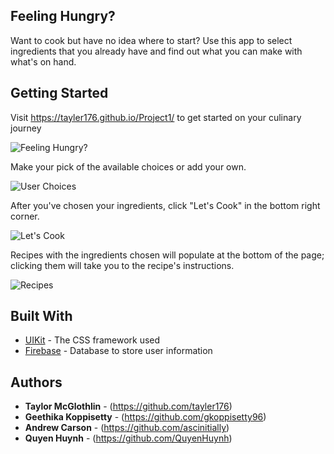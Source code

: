 ## Feeling Hungry?

Want to cook but have no idea where to start? Use this app to select ingredients that you already have and find out what you can make with what's on hand. 

## Getting Started

Visit https://tayler176.github.io/Project1/ to get started on your culinary journey

![Feeling Hungry?](../master/assets/images/feeling_hungry.png)

Make your pick of the available choices or add your own.

![User Choices](../master/assets/images/user_choices.png)


After you've chosen your ingredients, click "Let's Cook" in the bottom right corner.

![Let's Cook](../master/assets/images/cook_button.png)

Recipes with the ingredients chosen will populate at the bottom of the page; clicking them will take you to the recipe's instructions. 

![Recipes](../master/assets/images/recipes.png)


## Built With

* [UIKit](https://getuikit.com/docs/) - The CSS framework used
* [Firebase](https://firebase.google.com/) - Database to store user information

## Authors

* **Taylor McGlothlin** - (https://github.com/tayler176)
* **Geethika Koppisetty**  - (https://github.com/gkoppisetty96)
* **Andrew Carson** - (https://github.com/ascinitially)
* **Quyen Huynh** - (https://github.com/QuyenHuynh)
